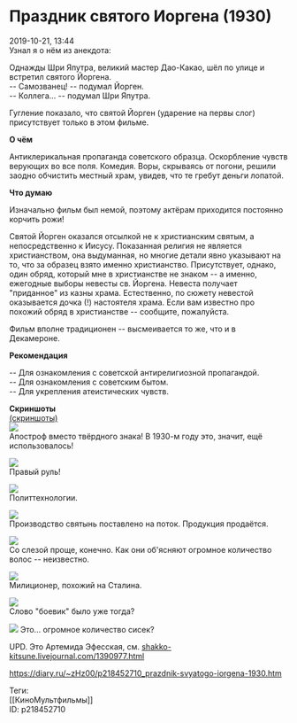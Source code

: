 Праздник святого Иоргена (1930)
================================

   
 2019-10-21, 13:44   
  Узнал я о нём из анекдота:   
   
 Однажды Шри Япутра, великий мастер Дао-Какао, шёл по улице и встретил святого Йоргена.   
 -- Самозванец! -- подумал Йорген.   
 -- Коллега... -- подумал Шри Япутра.   
   
 Гугление показало, что святой Йорген (ударение на первы слог) присутствует только в этом фильме.   
   
  **О чём**    
   
 Антиклерикальная пропаганда советского образца. Оскорбление чувств верующих во все поля. Комедия. Воры, скрываясь от погони, решили заодно обчистить местный храм, увидев, что те гребут деньги лопатой.   
   
  **Что думаю**    
   
 Изначально фильм был немой, поэтому актёрам приходится постоянно корчить рожи!   
   
 Святой Йорген оказался отсылкой не к христианским святым, а непосредственно к Иисусу. Показанная религия не является христианством, она выдуманная, но многие детали явно указывают на то, что за образец взято именно христианство. Присутствует, однако, один обряд, который мне в христианстве не знаком -- а именно, ежегодные выборы невесты св. Йоргена. Невеста получает "приданное" из казны храма. Естественно, по сюжету невестой оказывается дочка (!) настоятеля храма. Если вам известно про похожий обряд в христианстве -- сообщите, пожалуйста.   
   
 Фильм вполне традиционен -- высмеивается то же, что и в Декамероне.   
   
  **Рекомендация**    
   
 -- Для ознакомления с советской антирелигиозной пропагандой.   
 -- Для ознакомления с советским бытом.   
 -- Для укрепления атеистических чувств.   
   
  **Скриншоты**    
  [(скриншоты)](https://zHz00.diary.ru/p218452710.htm?index=1#linkmore218452710m1)       
  [![](https://i.imgur.com/Dyo5bRZ.png)](https://i.imgur.com/Dyo5bRZ.png)    
 Апостроф вместо твёрдного знака! В 1930-м году это, значит, ещё использовалось!   
   
  [![](https://i.imgur.com/BUiQDjF.png)](https://i.imgur.com/BUiQDjF.png)    
 Правый руль!   
   
  [![](https://i.imgur.com/xXRMhxA.png)](https://i.imgur.com/xXRMhxA.png)    
 Политтехнологии.   
   
  [![](https://i.imgur.com/o1jdALk.png)](https://i.imgur.com/o1jdALk.png)    
 Производство святынь поставлено на поток. Продукция продаётся.   
   
  [![](https://i.imgur.com/YcFx1LF.png)](https://i.imgur.com/YcFx1LF.png)    
 Со слезой проще, конечно. Как они об'ясняют огромное количество волос -- неизвестно.   
   
  [![](https://i.imgur.com/6j8yTOi.png)](https://i.imgur.com/6j8yTOi.png)    
 Милиционер, похожий на Сталина.   
   
  [![](https://i.imgur.com/e3LklkD.png)](https://i.imgur.com/e3LklkD.png)    
 Слово "боевик" было уже тогда?   
   
  [![](https://i.imgur.com/s9SfdiI.png)](https://i.imgur.com/s9SfdiI.png)  Это... огромное количество сисек?   
   
 UPD. Это Артемида Эфесская, см.  [shakko-kitsune.livejournal.com/1390977.html](https://shakko-kitsune.livejournal.com/1390977.html)    
   
      
    
 <https://diary.ru/~zHz00/p218452710_prazdnik-svyatogo-iorgena-1930.htm>   
   
 Теги:   
 [[КиноМультфильмы]]   
 ID: p218452710